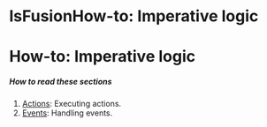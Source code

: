 # lsFusionHow-to: Imperative logic

# How-to: Imperative logic

##### How to read these sections

1.  [Actions](lsFusionHow-to_Actions.md): Executing actions.
2.  [Events](lsFusionHow-to_Events.md): Handling events.
